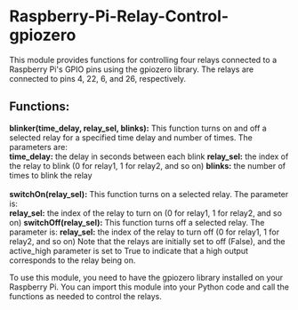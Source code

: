 # Raspberry-Pi-Relay-Control-gpiozero
This module provides functions for controlling four relays connected to a Raspberry Pi's GPIO pins using the gpiozero library. The relays are connected to pins 4, 22, 6, and 26, respectively.

<h2>Functions:</h2>

<b>blinker(time_delay, relay_sel, blinks):</b> This function turns on and off a selected relay for a specified time delay and number of times. The parameters are: <br>
<b>time_delay:</b> the delay in seconds between each blink
<b>relay_sel:</b> the index of the relay to blink (0 for relay1, 1 for relay2, and so on)
<b>blinks:</b> the number of times to blink the relay
<br>
<br>
<b>switchOn(relay_sel):</b> This function turns on a selected relay. The parameter is: <br>
<b>relay_sel:</b> the index of the relay to turn on (0 for relay1, 1 for relay2, and so on)
<b>switchOff(relay_sel):</b> This function turns off a selected relay. The parameter is:
<b>relay_sel:</b> the index of the relay to turn off (0 for relay1, 1 for relay2, and so on)
Note that the relays are initially set to off (False), and the active_high parameter is set to True to indicate that a high output corresponds to the relay being on.

To use this module, you need to have the gpiozero library installed on your Raspberry Pi. You can import this module into your Python code and call the functions as needed to control the relays.
